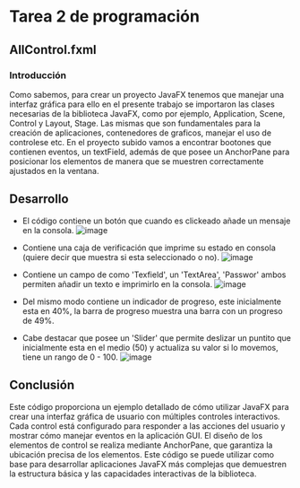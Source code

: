 # Tarea 2 de programación

## AllControl.fxml

### Introducción
Como sabemos, para crear un proyecto JavaFX tenemos que manejar una interfaz gráfica para ello en el presente trabajo se importaron las clases necesarias de la biblioteca JavaFX, como por ejemplo, Application, Scene, Control y Layout, Stage. Las mismas que son fundamentales para la creación de aplicaciones, contenedores de graficos, manejar el uso de controlese etc.
En el proyecto subido vamos a encontrar bootones que contienen eventos, un textField, además de que posee un AnchorPane para posicionar los elementos de manera que se muestren correctamente ajustados en la ventana.

## Desarrollo
- El código contiene un botón que cuando es clickeado añade un mensaje en la consola.
  ![image](https://github.com/Yadira-Quinde/Tareas2-Programacion/assets/168947646/23335af1-bdd6-4842-84d9-0b2a068873d7)


- Contiene una caja de verificación que imprime su estado en consola (quiere decir que muestra si esta seleccionado o no).
![image](https://github.com/Yadira-Quinde/Tareas2-Programacion/assets/168947646/019851e9-7e2a-45ec-a082-88063de2a22c)


- Contiene un campo de como 'Texfield', un 'TextArea', 'Passwor' ambos permiten añadir un texto e imprimirlo en la consola.
![image](https://github.com/Yadira-Quinde/Tareas2-Programacion/assets/168947646/159fef71-5af7-4aa8-bd1e-4f55299e0ee1)


- Del mismo modo contiene un indicador de progreso, este inicialmente esta en 40%, la barra de progreso muestra una barra con un progreso de 49%.
- Cabe destacar que posee un 'Slider' que permite deslizar un puntito que inicialmente esta en el medio (50) y actualiza su valor si lo movemos, tiene un rango de 0 - 100.
 ![image](https://github.com/Yadira-Quinde/Tareas2-Programacion/assets/168947646/6900fbb3-30a0-46cf-805d-0371bf8d50c8)


## Conclusión 
Este código proporciona un ejemplo detallado de cómo utilizar JavaFX para crear una interfaz gráfica de usuario con múltiples controles interactivos. Cada control está configurado para responder a las acciones del usuario y mostrar cómo manejar eventos en la aplicación GUI. El diseño de los elementos de control se realiza mediante AnchorPane, que garantiza la ubicación precisa de los elementos. Este código se puede utilizar como base para desarrollar aplicaciones JavaFX más complejas que demuestren la estructura básica y las capacidades interactivas de la biblioteca.
